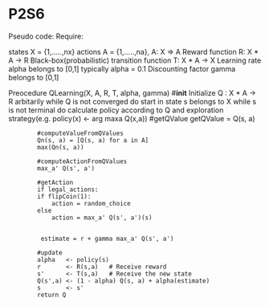 # P2S6

Pseudo code:
Require:

states X = {1,.....,nx}
actions A = {1,.....,na}, A: X => A
Reward function R: X * A -> R
Black-box(probabilistic) transition function T: X * A -> X
Learning rate alpha belongs to [0,1] typically alpha = 0.1
Discounting factor gamma belongs to [0,1]


Preocedure QLearning(X, A, R, T, alpha, gamma)
	#__init__
	Initialize Q : X * A -> R arbitarily
	while Q is not converged do
		start in state s belongs to X
		while s is not terminal do
			calculate policy according to Q and exploration strategy(e.g. policy(x) <- arg maxa Q(x,a))
			#getQValue
			 getQValue = Q(s, a)
			
			#computeValueFromQValues
			Qn(s, a) = [Q(s, a) for a in A]
        	max(Qn(s, a))
        	
        	#computeActionFromQValues
        	max_a' Q(s', a')
        	
        	#getAction
        	if legal_actions:
            if flipCoin(1):
                action = random_choice
            else
                action = max_a' Q(s', a')(s)

        	
             estimate = r + gamma max_a' Q(s', a')
        
            #update
			alpha   <- policy(s)
			r       <- R(s,a)   # Receive reward			
			s'      <- T(s,a)   # Receive the new state
			Q(s',a) <- (1 - alpha) Q(s, a) + alpha(estimate)
			s       <- s'
			return Q
